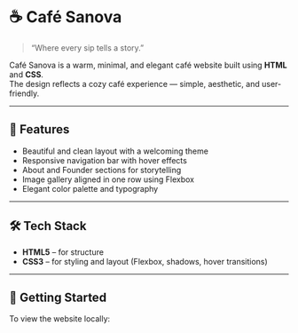# ☕ Café Sanova

> “Where every sip tells a story.”

Café Sanova is a warm, minimal, and elegant café website built using **HTML** and **CSS**.  
The design reflects a cozy café experience — simple, aesthetic, and user-friendly.

---

## 🌟 Features
- Beautiful and clean layout with a welcoming theme  
- Responsive navigation bar with hover effects  
- About and Founder sections for storytelling  
- Image gallery aligned in one row using Flexbox  
- Elegant color palette and typography  

---

## 🛠️ Tech Stack
- **HTML5** – for structure  
- **CSS3** – for styling and layout (Flexbox, shadows, hover transitions)  

---

## 🚀 Getting Started
To view the website locally:

